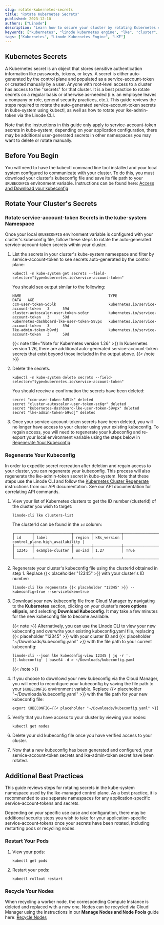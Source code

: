 ```yaml
---
slug: rotate-kubernetes-secrets
title: "Rotate Kubernetes Secrets"
published: 2023-12-10
authors: ["Linode"]
description: "Learn how to secure your cluster by rotating Kubernetes secrets."
keywords: ["kubernetes", "linode kubernetes engine", "lke", "cluster", "cluster security", "secret", "secrets", "token", "tokens"]
tags: ["Kubernetes", "Linode Kubernetes Engine", "LKE"]
---
```


## Kubernetes Secrets

A Kubernetes secret is an object that stores sensitive authentication information like passwords, tokens, or keys. A secret is either auto-generated by the control plane and populated as a service-account-token or created manually by a user. Anyone with root-level access to a cluster has access to the "secrets" for that cluster. It is a best practice to rotate secrets on a regular basis or otherwise as-needed (i.e. an employee leaves a company or role, general security practices, etc.). This guide reviews the steps required to rotate the auto-generated service-account-token secrets in kube-system using kubectl, as well as how to rotate your lke-admin-token via the Linode CLI.

Note that the instructions in this guide only apply to service-account-token secrets in kube-system; depending on your application configuration, there may be additional user-generated secrets in other namespaces you may want to delete or rotate manually.

## Before You Begin

You will need to have the kubectl command line tool installed and your local system configured to communicate with your cluster. To do this, you must download your cluster's kubeconfig file and save its file path to your `$KUBECONFIG` environment variable. Instructions can be found here: [Access and Download your kubeconfig](/docs/products/compute/kubernetes/get-started/#access-and-download-your-kubeconfig)

## Rotate Your Cluster's Secrets

### Rotate service-account-token Secrets in the kube-system Namespace

Once your local `$KUBECONFIG` environment variable is configured with your cluster's kubeconfig file, follow these steps to rotate the auto-generated service-account-token secrets within your cluster.

1. List the secrets in your cluster's kube-system namespace and filter by service-account-token to see secrets auto-generated by the control plane:

    ```command
    kubectl -n kube-system get secrets --field-selector="type=kubernetes.io/service-account-token"
    ```
    You should see output similar to the following:
    ```output
    NAME                                        TYPE                                  DATA   AGE
    ccm-user-token-5d5lk                        kubernetes.io/service-account-token   3      59d
    cluster-autoscaler-user-token-sc6qr         kubernetes.io/service-account-token   3      59d
    kubernetes-dashboard-lke-user-token-59vpx   kubernetes.io/service-account-token   3      59d
    lke-admin-token-b9vdj                       kubernetes.io/service-account-token   3      59d
    ```

    {{< note title="Note for Kubernetes version 1.26" >}}
    In Kubernetes version 1.26, there are additional auto-generated service-account-token secrets that exist beyond those included in the output above.
    {{< /note >}}

1. Delete the secrets.

    ```command
    kubectl -n kube-system delete secrets --field-selector="type=kubernetes.io/service-account-token"
    ```
    You should receive a confirmation the secrets have been deleted:
    ```output
    secret "ccm-user-token-5d5lk" deleted
    secret "cluster-autoscaler-user-token-sc6qr" deleted
    secret "kubernetes-dashboard-lke-user-token-59vpx" deleted
    secret "lke-admin-token-b9vdj" deleted
    ```
1. Once your service-account-token secrets have been deleted, you will no longer have access to your cluster using your existing kubeconfig. To regain access, you will need to regenerate your kubeconfig and re-export your local environment variable using the steps below in [Regenerate Your Kubeconfig](#regenerate-your-kubeconfig).

### Regenerate Your Kubeconfig

In order to expedite secret recreation after deletion and regain access to your cluster, you can regenerate your kubeconfig. This process will also regenerate the lke-admin-token secret in kube-system. Note that these steps use the Linode CLI and follow the [Kubernetes Cluster Regenerate](/docs/api/linode-kubernetes-engine-lke/#kubernetes-cluster-regenerate) instructions from our API documentation. See our API documentation for correlating API commands.

1. View your list of Kubernetes clusters to get the ID number (clusterId) of the cluster you wish to target:

    ```command
    linode-cli lke clusters-list
    ```
    The clusterId can be found in the `id` column:
    ```output
    ┌────────┬─────────────────┬────────┬─────────────┬─────────────────────────────────┐
    │ id     │ label           │ region │ k8s_version │ control_plane.high_availability │
    ├────────┼─────────────────┼────────┼─────────────┼─────────────────────────────────┤
    │ 12345  │ example-cluster │ us-iad │ 1.27        │ True                            │
    └────────┴─────────────────┴────────┴─────────────┴─────────────────────────────────┘
    ```
1. Regenerate your cluster's kubeconfig file using the clusterId obtained in step 1. Replace {{< placeholder "12345" >}} with your cluster's ID number:

    ```command
    linode-cli lke regenerate {{< placeholder "12345" >}} --kubeconfig=true --servicetoken=true
    ```
1. Download your new kubeconfig file from Cloud Manager by navigating to the **Kubernetes** section, clicking on your cluster's **more options ellipsis**, and selecting **Download Kubeconfig**. It may take a few minutes for the new kubeconfig file to become available.

    {{< note >}}
    Alternatively, you can use the Linode CLI to view your new kubeconfig and overwrite your existing kubeconfig.yaml file, replacing {{< placeholder "12345" >}} with your cluster ID and {{< placeholder "~/Downloads/kubeconfig.yaml" >}} with the file path to your current kubeconfig:
    ```command
    linode-cli --json lke kubeconfig-view 12345 | jq -r '.[].kubeconfig' | base64 -d > ~/Downloads/kubeconfig.yaml
    ```
    {{< /note >}}

1. If you choose to downlowd your new kubeconfig via the Cloud Manager, you will need to reconfigure your kubeconfig by saving the file path to your `$KUBECONFIG` environment variable. Replace {{< placeholder "~/Downloads/kubeconfig.yaml" >}} with the file path for your new kubeconfig file:

    ```command
    export KUBECONFIG={{< placeholder "~/Downloads/kubeconfig.yaml" >}}
    ```
1. Verify that you have access to your cluster by viewing your nodes:

    ```command
    kubectl get nodes
    ```
1. Delete your old kubeconfig file once you have verified access to your cluster.

1. Now that a new kubeconfig has been generated and configured, your service-account-token secrets and lke-admin-token secret have been rotated.

## Additional Best Practices

This guide reviews steps for rotating secrets in the kube-system namespace used by the lke-managed control plane. As a best practice, it is recommended to use separate namespaces for any application-specific service-account-tokens and secrets.

Depending on your specific use case and configuration, there may be additional security steps you wish to take for your application-specific service-account-tokens once your secrets have been rotated, including restarting pods or recycling nodes.

### Restart Your Pods

1. View your pods:

    ```command
    kubectl get pods
    ```
1. Restart your pods:

    ```command
    kubectl rollout restart
    ```

### Recycle Your Nodes

When recycling a worker node, the corresponding Compute Instance is deleted and replaced with a new one. Nodes can be recycled via Cloud Manager using the instructions in our **Manage Nodes and Node Pools** guide here: [Recycle Nodes](/docs/products/compute/kubernetes/guides/manage-node-pools/#recycle-nodes)
